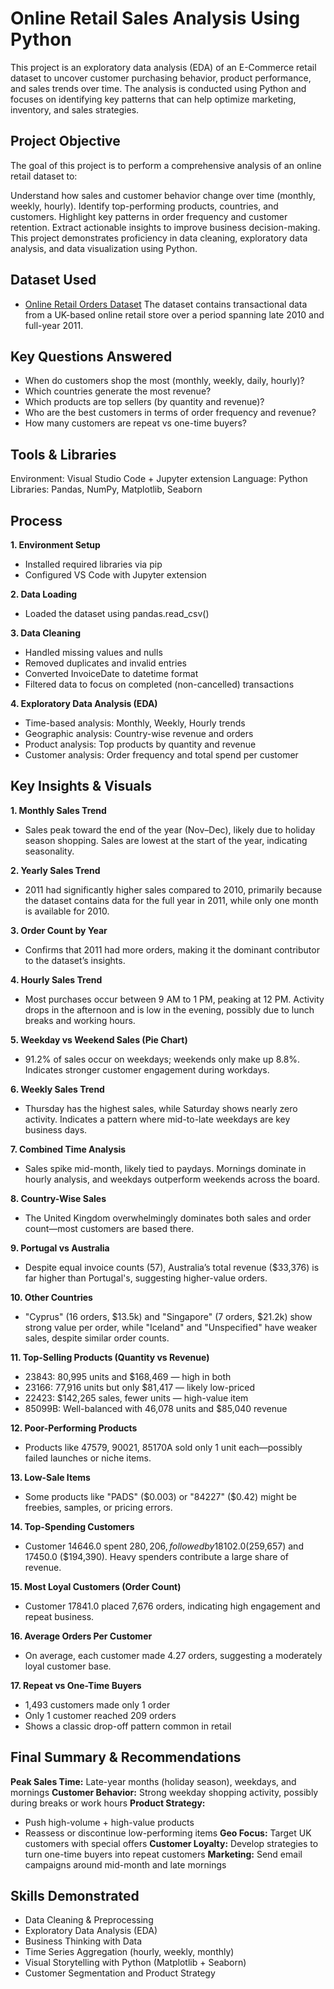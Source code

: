 # Online Retail Sales Analysis Using Python
This project is an exploratory data analysis (EDA) of an E-Commerce retail dataset to uncover customer purchasing behavior, product performance, and sales trends over time. The analysis is conducted using Python and focuses on identifying key patterns that can help optimize marketing, inventory, and sales strategies.

## Project Objective
The goal of this project is to perform a comprehensive analysis of an online retail dataset to:

Understand how sales and customer behavior change over time (monthly, weekly, hourly). Identify top-performing products, countries, and customers. Highlight key patterns in order frequency and customer retention. Extract actionable insights to improve business decision-making. This project demonstrates proficiency in data cleaning, exploratory data analysis, and data visualization using Python.

## Dataset Used
- <a href = "https://github.com/alina-khan-1/Python-Online-Retail-data-analysis/blob/main/Online%20Retail%20Data%20Set.csv">Online Retail Orders Dataset</a>
The dataset contains transactional data from a UK-based online retail store over a period spanning late 2010 and full-year 2011.

## Key Questions Answered
- When do customers shop the most (monthly, weekly, daily, hourly)?
- Which countries generate the most revenue?
- Which products are top sellers (by quantity and revenue)?
- Who are the best customers in terms of order frequency and revenue?
- How many customers are repeat vs one-time buyers?

## Tools & Libraries
Environment: Visual Studio Code + Jupyter extension
Language: Python
Libraries: Pandas, NumPy, Matplotlib, Seaborn

## Process
**1. Environment Setup**
- Installed required libraries via pip
- Configured VS Code with Jupyter extension

**2. Data Loading**
- Loaded the dataset using pandas.read_csv()

**3. Data Cleaning**
- Handled missing values and nulls
- Removed duplicates and invalid entries
- Converted InvoiceDate to datetime format
- Filtered data to focus on completed (non-cancelled) transactions

**4. Exploratory Data Analysis (EDA)**
- Time-based analysis: Monthly, Weekly, Hourly trends
- Geographic analysis: Country-wise revenue and orders
- Product analysis: Top products by quantity and revenue
- Customer analysis: Order frequency and total spend per customer

## Key Insights & Visuals
**1. Monthly Sales Trend**
- Sales peak toward the end of the year (Nov–Dec), likely due to holiday season shopping. Sales are lowest at the start of the year, indicating seasonality.

**2. Yearly Sales Trend**
- 2011 had significantly higher sales compared to 2010, primarily because the dataset contains data for the full year in 2011, while only one month is available for 2010.

**3. Order Count by Year**
- Confirms that 2011 had more orders, making it the dominant contributor to the dataset’s insights.

**4. Hourly Sales Trend**
- Most purchases occur between 9 AM to 1 PM, peaking at 12 PM. Activity drops in the afternoon and is low in the evening, possibly due to lunch breaks and working hours.

**5. Weekday vs Weekend Sales (Pie Chart)**
- 91.2% of sales occur on weekdays; weekends only make up 8.8%. Indicates stronger customer engagement during workdays.

**6. Weekly Sales Trend**
- Thursday has the highest sales, while Saturday shows nearly zero activity. Indicates a pattern where mid-to-late weekdays are key business days.

**7. Combined Time Analysis**
- Sales spike mid-month, likely tied to paydays. Mornings dominate in hourly analysis, and weekdays outperform weekends across the board.

**8. Country-Wise Sales**
- The United Kingdom overwhelmingly dominates both sales and order count—most customers are based there.

**9. Portugal vs Australia**
- Despite equal invoice counts (57), Australia’s total revenue ($33,376) is far higher than Portugal's, suggesting higher-value orders.

**10. Other Countries**
- "Cyprus" (16 orders, $13.5k) and "Singapore" (7 orders, $21.2k) show strong value per order, while "Iceland" and "Unspecified" have weaker sales, despite similar order counts.

**11. Top-Selling Products (Quantity vs Revenue)**
- 23843: 80,995 units and $168,469 — high in both
- 23166: 77,916 units but only $81,417 — likely low-priced
- 22423: $142,265 sales, fewer units — high-value item
- 85099B: Well-balanced with 46,078 units and $85,040 revenue

**12. Poor-Performing Products**
- Products like 47579, 90021, 85170A sold only 1 unit each—possibly failed launches or niche items.

**13. Low-Sale Items**
- Some products like "PADS" ($0.003) or "84227" ($0.42) might be freebies, samples, or pricing errors.

**14. Top-Spending Customers**
- Customer 14646.0 spent $280,206, followed by 18102.0 ($259,657) and 17450.0 ($194,390). Heavy spenders contribute a large share of revenue.

**15. Most Loyal Customers (Order Count)**
- Customer 17841.0 placed 7,676 orders, indicating high engagement and repeat business.

**16. Average Orders Per Customer**
- On average, each customer made 4.27 orders, suggesting a moderately loyal customer base.

**17. Repeat vs One-Time Buyers**
- 1,493 customers made only 1 order
- Only 1 customer reached 209 orders
- Shows a classic drop-off pattern common in retail

## Final Summary & Recommendations
**Peak Sales Time:** Late-year months (holiday season), weekdays, and mornings
**Customer Behavior:** Strong weekday shopping activity, possibly during breaks or work hours
**Product Strategy:**
  - Push high-volume + high-value products
  - Reassess or discontinue low-performing items
**Geo Focus:** Target UK customers with special offers
**Customer Loyalty:** Develop strategies to turn one-time buyers into repeat customers
**Marketing:** Send email campaigns around mid-month and late mornings

## Skills Demonstrated
- Data Cleaning & Preprocessing
- Exploratory Data Analysis (EDA)
- Business Thinking with Data
- Time Series Aggregation (hourly, weekly, monthly)
- Visual Storytelling with Python (Matplotlib + Seaborn)
- Customer Segmentation and Product Strategy
